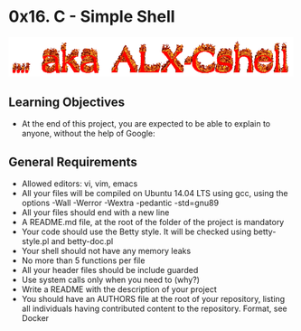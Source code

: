 # **0x16. C - Simple Shell**

![simple shell_logo](https://github.com/iwanoszet07/iwanoszet07/blob/main/logo.gif)

## Learning Objectives

*    At the end of this project, you are expected to be able to explain to anyone, without the help of Google:

## General Requirements
*    Allowed editors: vi, vim, emacs
*    All your files will be compiled on Ubuntu 14.04 LTS using gcc, using the options -Wall -Werror -Wextra -pedantic -std=gnu89
*    All your files should end with a new line
*    A README.md file, at the root of the folder of the project is mandatory
*    Your code should use the Betty style. It will be checked using betty-style.pl and betty-doc.pl
*    Your shell should not have any memory leaks
*    No more than 5 functions per file
*    All your header files should be include guarded
*    Use system calls only when you need to (why?)
*    Write a README with the description of your project
*    You should have an AUTHORS file at the root of your repository, listing all individuals having contributed content to the repository. Format, see Docker
